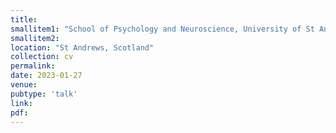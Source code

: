 ```yaml
---
title: 
smallitem1: "School of Psychology and Neuroscience, University of St Andrews"
smallitem2: 
location: "St Andrews, Scotland"
collection: cv
permalink:
date: 2023-01-27
venue: 
pubtype: 'talk'
link: 
pdf: 
---
```

